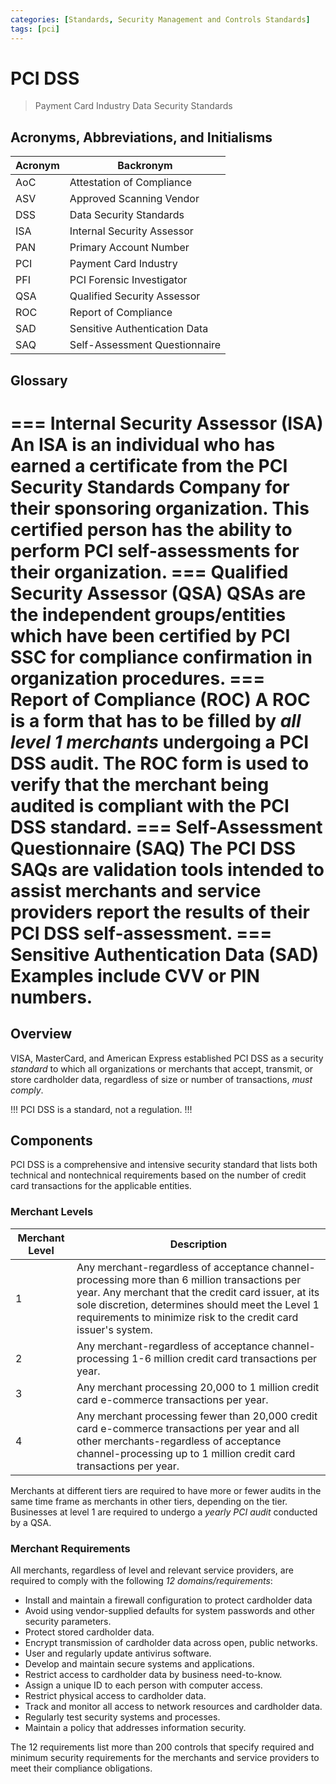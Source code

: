 ```yaml
---
categories: [Standards, Security Management and Controls Standards]
tags: [pci]
---
```


# PCI DSS

> Payment Card Industry Data Security Standards

## Acronyms, Abbreviations, and Initialisms

| Acronym | Backronym |
| - | - |
| AoC | Attestation of Compliance |
| ASV | Approved Scanning Vendor |
| DSS | Data Security Standards |
| ISA | Internal Security Assessor |
| PAN | Primary Account Number |
| PCI | Payment Card Industry |
| PFI | PCI Forensic Investigator |
| QSA |	Qualified Security Assessor |
| ROC |	Report of Compliance |
| SAD |	Sensitive Authentication Data |
| SAQ |	Self-Assessment Questionnaire |

## Glossary

=== Internal Security Assessor (ISA)
An ISA is an individual who has earned a certificate from the PCI Security Standards Company for their sponsoring organization. This certified person has the ability to perform PCI self-assessments for their organization.
=== Qualified Security Assessor (QSA)
QSAs are the independent groups/entities which have been certified by PCI SSC for compliance confirmation in organization procedures.
=== Report of Compliance (ROC)
A ROC is a form that has to be filled by *all level 1 merchants* undergoing a PCI DSS audit. The ROC form is used to verify that the merchant being audited is compliant with the PCI DSS standard.
=== Self-Assessment Questionnaire (SAQ)
The PCI DSS SAQs are validation tools intended to assist merchants and service providers report the results of their PCI DSS self-assessment.
=== Sensitive Authentication Data (SAD)
Examples include CVV or PIN numbers.
===

## Overview

VISA, MasterCard, and American Express established PCI DSS as a security *standard* to which all organizations or merchants that accept, transmit, or store cardholder data, regardless of size or number of transactions, *must comply*.

!!!
PCI DSS is a standard, not a regulation.
!!!

## Components

PCI DSS is a comprehensive and intensive security standard that lists both technical and nontechnical requirements based on the number of credit card transactions for the applicable entities.

### Merchant Levels

| Merchant Level | Description |
| - | - |
| 1 | Any merchant-regardless of acceptance channel-processing more than 6 million transactions per year. Any merchant that the credit card issuer, at its sole discretion, determines should meet the Level 1 requirements to minimize risk to the credit card issuer's system. |
| 2 | Any merchant-regardless of acceptance channel-processing 1-6 million credit card transactions per year. |
| 3 | Any merchant processing 20,000 to 1 million credit card e-commerce transactions per year. |
| 4 | Any merchant processing fewer than 20,000 credit card e-commerce transactions per year and all other merchants-regardless of acceptance channel-processing up to 1 million credit card transactions per year. |

Merchants at different tiers are required to have more or fewer audits in the same time frame as merchants in other tiers, depending on the tier. Businesses at level 1 are required to undergo a *yearly PCI audit* conducted by a QSA.

### Merchant Requirements

All merchants, regardless of level and relevant service providers, are required to comply with the following *12 domains/requirements*:

- Install and maintain a firewall configuration to protect cardholder data
- Avoid using vendor-supplied defaults for system passwords and other security parameters.
- Protect stored cardholder data.
- Encrypt transmission of cardholder data across open, public networks.
- User and regularly update antivirus software.
- Develop and maintain secure systems and applications.
- Restrict access to cardholder data by business need-to-know.
- Assign a unique ID to each person with computer access.
- Restrict physical access to cardholder data.
- Track and monitor all access to network resources and cardholder data.
- Regularly test security systems and processes.
- Maintain a policy that addresses information security.

The 12 requirements list more than 200 controls that specify required and minimum security requirements for the merchants and service providers to meet their compliance obligations.
